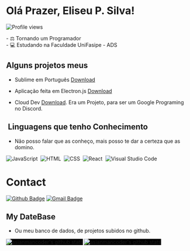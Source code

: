 # Olá Prazer, Eliseu P. Silva!
<p align="left"> <img src="https://komarev.com/ghpvc/?username=Eorish&color=yellow" alt="Profile views" /> </p>
- ⚖ Tornando um Programador
<br>
- 💻 Estudando na Faculdade UniFasipe - ADS

## Alguns projetos meus 

- Sublime em Português [Download](https://github.com/Eorish/SublimeText-PresencePTBR)

- Aplicação feita em Electron.js [Download](https://github.com/Eorish/AppElectron.js)

- Cloud Dev [Download](https://github.com/Eorish/CloudDev). Era um Projeto, para ser um Google Programing no Discord.

## &nbsp;Linguagens que tenho Conhecimento

- Não posso falar que as conheço, mais posso te dar a certeza que as domino.

![JavaScript](https://img.shields.io/badge/-JavaScript-05122A?style=flat&logo=javascript)&nbsp;
![HTML](https://img.shields.io/badge/-HTML-05122A?style=flat&logo=HTML5)&nbsp;
![CSS](https://img.shields.io/badge/-CSS-05122A?style=flat&logo=CSS3&logoColor=1572B6)&nbsp;
![React](https://img.shields.io/badge/-React-05122A?style=flat&logo=react)&nbsp;
![Visual Studio Code](https://img.shields.io/badge/-Visual%20Studio%20Code-05122A?style=flat&logo=visual-studio-code&logoColor=007ACC)&nbsp;

# Contact

[![Github Badge](https://img.shields.io/badge/-Github-000?style=flat-square&logo=Github&logoColor=white&link=https://github.com/Eorish)](https://github.com/Eorish)
[![Gmail Badge](https://img.shields.io/badge/-Gmail-c14438?style=flat-square&logo=Gmail&logoColor=white&link=mailto:eliseuoficial02@gmail.com)](mailto:eliseuoficial02@gmail.com)

## My DateBase
- Ou meu banco de dados, de projetos subidos no github.
<img alt="asianmancoder's github stats" align="left" style="background:black" src="https://github-readme-stats.vercel.app/api?username=Eorish&count_private=true&show_icons=true&theme=radical&hide_border=true"/>
<img alt="asianmancoder's github stats" align="left" style="background:black" src="https://github-readme-stats.vercel.app/api/top-langs/?username=Eorish&layout=compact&theme=radical&hide_border=true&card_width=250"/>




<!--
**hastedPy/hastedPy** is a ✨ _special_ ✨ repository because its `README.md` (this file) appears on your GitHub profile.

Here are some ideas to get you started:

- 🔭 I’m currently working on ...
- 🌱 I’m currently learning ...
- 👯 I’m looking to collaborate on ...
- 🤔 I’m looking for help with ...
- 💬 Ask me about ...
- 📫 How to reach me: ...
- 😄 Pronouns: ...
- ⚡ Fun fact: ...
-->
